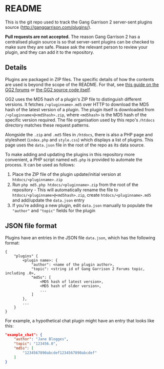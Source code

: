 # README

This is the git repo used to track the Gang Garrison 2 server-sent plugins source (http://ganggarrison.com/plugins/).

**Pull requests are not accepted.** The reason Gang Garrison 2 has a centralised plugin source is so that server-sent plugins can be checked to make sure they are safe. Please ask the relevant person to review your plugin, and they can add it to the repository.

## Details

Plugins are packaged in ZIP files. The specific details of how the contents are used is beyond the scope of the README. For that, see [this guide on the GG2 forums](http://www.ganggarrison.com/forums/index.php?topic=33509.0) or [the GG2 source code itself](https://github.com/Medo42/Gang-Garrison-2/blob/master/Source/gg2/Scripts/Plugins/loadserverplugins.gml).

GG2 uses the MD5 hash of a plugin's ZIP file to distinguish different versions. It fetches `/<pluginname>.md5` over HTTP to download the MD5 hash of the latest version of a plugin. The plugin itself is downloaded from `/<pluginname>@<md5hash>.zip`, where `<md5hash>` is the MD5 hash of the specific version required. The file organisation used by this repo's `/htdocs` directory matches these request patterns.

Alongside the `.zip` and `.md5` files in `/htdocs`, there is also a PHP page and stylesheet (`index.php` and `style.css`) which displays a list of plugins. This page uses the `data.json` file in the root of the repo as its data source.

To make adding and updating the plugins in this repository more convenient, a PHP script named `md5.php` is provided to automate the process. It can be used as follows:

1. Place the ZIP file of the plugin update/initial version at `htdocs/<pluginname>.zip`
2. Run `php md5.php htdocs/<pluginname>.zip` from the root of the repository - This will automatically rename the file to `htdocs/<pluginname>@<md5hash>.zip`, create `htdocs/<pluginname>.md5` and add/update the `data.json` entry
3. If you're adding a new plugin, edit `data.json` manually to populate the `"author"` and `"topic"` fields for the plugin

## JSON file format

Plugins have an entries in the JSON file `data.json`, which has the following format:

```
{
    "plugins" {
        <plugin name>: {
            "author": <name of the plugin author>,
            "topic": <string id of Gang Garrison 2 Forums topic, including .0>,
            "md5s": [
                <MD5 hash of latest version>,
                <MD5 hash of older version>,
                ...
            ]
        },
        ...
    }
}
```

For example, a hypothetical chat plugin might have an entry that looks like this:

```JSON
"example_chat": {
    "author": "Jane Blogges",
    "topic": "123456.0",
    "md5s": [
        "1234567890abcdef1234567890abcdef"
    ]
}
```
